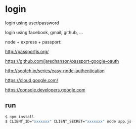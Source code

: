 # login

login using user/password

login using facebook, gmail, github, ...

node + express + passport:

http://passportjs.org/

https://github.com/jaredhanson/passport-google-oauth

http://scotch.io/series/easy-node-authentication

https://cloud.google.com/

https://console.developers.google.com

## run

```bash
$ npm install
$ CLIENT_ID="xxxxxxx" CLIENT_SECRET="xxxxxxx" node app.js
```